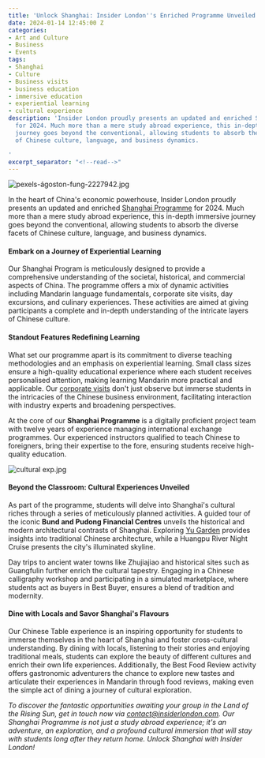 ```yaml
---
title: 'Unlock Shanghai: Insider London''s Enriched Programme Unveiled'
date: 2024-01-14 12:45:00 Z
categories:
- Art and Culture
- Business
- Events
tags:
- Shanghai
- Culture
- Business visits
- business education
- immersive education
- experiential learning
- cultural experience
description: 'Insider London proudly presents an updated and enriched Shanghai Programme
  for 2024. Much more than a mere study abroad experience, this in-depth immersive
  journey goes beyond the conventional, allowing students to absorb the diverse facets
  of Chinese culture, language, and business dynamics.

'
excerpt_separator: "<!--read-->"
---
```


![pexels-ágoston-fung-2227942.jpg](/uploads/pexels-%C3%A1goston-fung-2227942.jpg)

In the heart of China's economic powerhouse, Insider London proudly presents an updated and enriched [Shanghai Programme](https://insiderlondon.com/asia/shanghai/immersive-programme/) for 2024. Much more than a mere study abroad experience, this in-depth immersive journey goes beyond the conventional, allowing students to absorb the diverse facets of Chinese culture, language, and business dynamics.

<!--read-->

#### Embark on a Journey of Experiential Learning

Our Shanghai Program is meticulously designed to provide a comprehensive understanding of the societal, historical, and commercial aspects of China. The programme offers a mix of dynamic activities including Mandarin language fundamentals, corporate site visits, day excursions, and culinary experiences. These activities are aimed at giving participants a complete and in-depth understanding of the intricate layers of Chinese culture.


#### Standout Features Redefining Learning

What set our programme apart is its commitment to diverse teaching methodologies and an emphasis on experiential learning. Small class sizes ensure a high-quality educational experience where each student receives personalised attention, making learning Mandarin more practical and applicable. Our [corporate visits](https://insiderlondon.com/asia/shanghai/company-visits/) don't just observe but immerse students in the intricacies of the Chinese business environment, facilitating interaction with industry experts and broadening perspectives.

At the core of our **Shanghai Programme** is a digitally proficient project team with twelve years of experience managing international exchange programmes. Our experienced instructors qualified to teach Chinese to foreigners, bring their expertise to the fore, ensuring students receive high-quality education.

![cultural exp.jpg](/uploads/cultural%20exp.jpg)

#### Beyond the Classroom: Cultural Experiences Unveiled

As part of the programme, students will delve into Shanghai's cultural riches through a series of meticulously planned activities. A guided tour of the iconic **Bund and Pudong Financial Centres** unveils the historical and modern architectural contrasts of Shanghai. Exploring [Yu Garden](https://www.chinahighlights.com/shanghai/attraction/yuyuan-garden.htm) provides insights into traditional Chinese architecture, while a Huangpu River Night Cruise presents the city's illuminated skyline.


Day trips to ancient water towns like Zhujiajiao and historical sites such as Guangfulin further enrich the cultural tapestry. Engaging in a Chinese calligraphy workshop and participating in a simulated marketplace, where students act as buyers in Best Buyer, ensures a blend of tradition and modernity.

#### Dine with Locals and Savor Shanghai's Flavours

Our Chinese Table experience is an inspiring opportunity for students to immerse themselves in the heart of Shanghai and foster cross-cultural understanding. By dining with locals, listening to their stories and enjoying traditional meals, students can explore the beauty of different cultures and enrich their own life experiences. Additionally, the Best Food Review activity offers gastronomic adventurers the chance to explore new tastes and articulate their experiences in Mandarin through food reviews, making even the simple act of dining a journey of cultural exploration.


*To discover the fantastic opportunities awaiting your group in the Land of the Rising Sun, get in touch now via <a href="mailto:contact@insiderlondon.com">contact@insiderlondon.com</a>. Our Shanghai Programme is not just a study abroad experience; it's an adventure, an exploration, and a profound cultural immersion that will stay with students long after they return home. Unlock Shanghai with Insider London!*